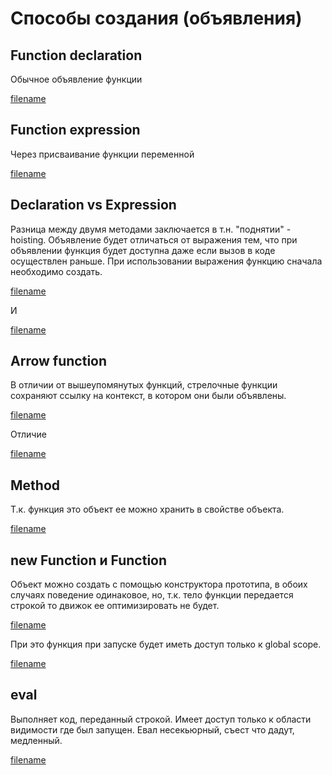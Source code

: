 # Способы создания (объявления)

## Function declaration

Обычное объявление функции

[filename](declaration.js ':include :type=code :fragment=functionDeclar')

## Function expression

Через присваивание функции переменной

[filename](declaration.js ':include :type=code :fragment=functionExpress')

## Declaration vs Expression

Разница между двумя методами заключается в т.н. "поднятии" - hoisting. Объявление будет отличаться от выражения тем, что при объявлении функция будет доступна даже если вызов в коде осуществлен раньше. При использовании выражения функцию сначала необходимо создать.

[filename](declaration.js ':include :type=code :fragment=functionDeclarationHoisting')

И 

[filename](declaration.js ':include :type=code :fragment=functionExpressionHoisting')

## Arrow function
В отличии от вышеупомянутых функций, стрелочные функции сохраняют ссылку на контекст, в котором они были объявлены.

[filename](declaration.js ':include :type=code :fragment=functionArrow')

Отличие

[filename](declaration.js ':include :type=code :fragment=functionArrowContext')

## Method
Т.к. функция это объект ее можно хранить в свойстве объекта.

[filename](declaration.js ':include :type=code :fragment=functionMethod')

## new Function и Function
Объект можно создать с помощью конструктора прототипа, в обоих случаях поведение одинаковое, но, т.к. тело функции передается строкой то движок ее оптимизировать не будет.

[filename](declaration.js ':include :type=code :fragment=functionProt')

При это функция при запуске будет иметь доступ только к global scope.

[filename](declaration.js ':include :type=code :fragment=functionProtScope')


## eval
Выполняет код, переданный строкой. Имеет доступ только к области видимости где был запущен. Евал несекьюрный, съест что дадут, медленный.

[filename](declaration.js ':include :type=code :fragment=functionEval')
